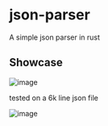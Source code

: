 # json-parser

A simple json parser in rust

## Showcase

![image](https://github.com/user-attachments/assets/0851d38c-b895-4120-b7e3-3c4175fa5699)

tested on a 6k line json file

![image](https://github.com/user-attachments/assets/14e90216-9ecd-4ae3-a351-393ec7fa5761)
